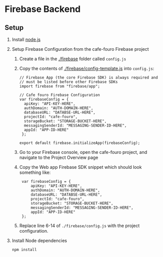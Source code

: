 # Firebase Backend

## Setup

1.  Install [node.js](https://nodejs.org/en/)
2.  Setup Firebase Configuration from the cafe-fouro Firebase project

    1. Create a file in the [./firebase](./firebase) folder called `config.js`

    2. Copy the contents of [./firebase/config-template.js](./firebase/config-template.js) into `config.js`:

       ```
       // Firebase App (the core Firebase SDK) is always required and
       // must be listed before other Firebase SDKs
       import firebase from "firebase/app";

       // Cafe fouro Firebase Configuration
       var firebaseConfig = {
         apiKey: "API-KEY-HERE",
         authDomain: "AUTH-DOMAIN-HERE",
         databaseURL: "DATABSE-URL-HERE",
         projectId: "cafe-fouro",
         storageBucket: "STORAGE-BUCKET-HERE",
         messagingSenderId: "MESSAGING-SENDER-ID-HERE",
         appId: "APP-ID-HERE"
        };

       export default firebase.initializeApp(firebaseConfig);
       ```

    3. Go to your Firebase console, open the cafe-fouro project, and navigate to the Project Overview page

    4. Copy the Web app Firebase SDK snippet which should look something like:
       ```
        var firebaseConfig = {
            apiKey: "API-KEY-HERE",
            authDomain: "AUTH-DOMAIN-HERE",
            databaseURL: "DATABSE-URL-HERE",
            projectId: "cafe-fouro",
            storageBucket: "STORAGE-BUCKET-HERE",
            messagingSenderId: "MESSAGING-SENDER-ID-HERE",
            appId: "APP-ID-HERE"
        };
       ```
    5. Replace line 6-14 of `./firebase/config.js` with the project configuration.

3.  Install Node dependencies

        npm install
